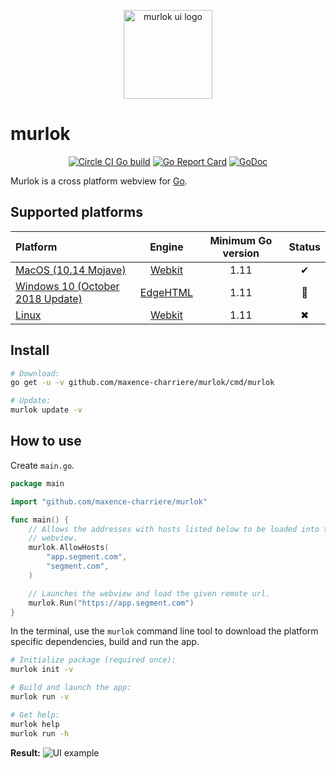 <p align="center">
    <img alt="murlok ui logo" src="https://github.com/maxence-charriere/murlok/blob/master/logo.png?raw=true" width="142">
</p>

# murlok

<p align="center">
    <a href="https://circleci.com/gh/maxence-charriere/murlok"><img src="https://circleci.com/gh/maxence-charriere/murlok.svg?style=svg" alt="Circle CI Go build"></a>
    <a href="https://goreportcard.com/report/github.com/maxence-charriere/murlok"><img src="https://goreportcard.com/badge/github.com/maxence-charriere/murlok" alt="Go Report Card"></a>
    <a href="https://godoc.org/github.com/maxence-charriere/murlok"><img src="https://godoc.org/github.com/maxence-charriere/murlok?status.svg" alt="GoDoc"></a>
</p>

Murlok is a cross platform webview for [Go](https://golang.org).

## Supported platforms

|Platform|Engine|Minimum Go version|Status|
|:-|:-:|:-:|:-:|
|[MacOS (10.14 Mojave)](https://www.apple.com/macos/mojave/)|[Webkit](https://en.wikipedia.org/wiki/WebKit)|1.11|✔|
|[Windows 10 (October 2018 Update)](https://blogs.windows.com/windowsexperience/2017/10/17/whats-new-windows-10-fall-creators-update/)|[EdgeHTML](https://en.wikipedia.org/wiki/EdgeHTML)|1.11|🔨|
|[Linux](https://en.wikipedia.org/wiki/Linux)|[Webkit](https://en.wikipedia.org/wiki/WebKit)|1.11|✖|

## Install

```sh
# Download:
go get -u -v github.com/maxence-charriere/murlok/cmd/murlok

# Update:
murlok update -v
```

## How to use

Create `main.go`.

```go
package main

import "github.com/maxence-charriere/murlok"

func main() {
    // Allows the addresses with hosts listed below to be loaded into the
    // webview.
    murlok.AllowHosts(
        "app.segment.com",
        "segment.com",
    )

    // Launches the webview and load the given remote url.
    murlok.Run("https://app.segment.com")
}
```

In the terminal, use the `murlok` command line tool to download the platform
specific dependencies, build and run the app.

```sh
# Initialize package (required once):
murlok init -v

# Build and launch the app:
murlok run -v

# Get help:
murlok help
murlok run -h
```

**Result:**
![UI example](https://github.com/maxence-charriere/murlok/wiki/images/example.png)
